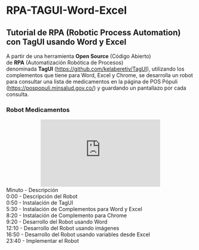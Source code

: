 # RPA-TAGUI-Word-Excel
<h2 style="text-align: left;">Tutorial de RPA (Robotic Process Automation) con TagUI usando Word y Excel</h2><div>A partir de una herramienta&nbsp;<b>Open Source</b>&nbsp;(Código Abierto) de&nbsp;<b>RPA</b>&nbsp;(Automatización Robótica de Procesos) denominada&nbsp;<b>TagUI</b>&nbsp;(<a href="https://github.com/kelaberetiv/TagUI" target="_blank">https://github.com/kelaberetiv/TagUI</a>), utilizando los complementos que tiene para Word, Excel y Chrome, se desarrolla un robot para consultar una lista de medicamentos en la página de POS Pópuli (<a href="https://pospopuli.minsalud.gov.co/" target="_blank">https://pospopuli.minsalud.gov.co/</a>) y guardando un pantallazo por cada consulta.</div><h3 style="text-align: left;">Robot Medicamentos</h3><div><div class="separator" style="clear: both; text-align: center;"><iframe allowfullscreen="" class="YOUTUBE-iframe-video" data-thumbnail-src="https://i.ytimg.com/vi/xSNWez4ANtY/0.jpg" frameborder="0" height="180" src="https://www.youtube.com/embed/xSNWez4ANtY?feature=player_embedded" width="320"></iframe></div><div>Minuto - Descripción</div><div>0:00 - Descripción del Robot</div><div>0:50 - Instalación de TagUI</div><div>5:30 - Instalación de Complementos para Word y Excel</div><div>8:20 - Instalación de Complemento para Chrome</div><div>9:20 - Desarrollo del Robot usando Word</div><div>12:10 - Desarrollo del Robot usando imágenes</div><div>16:50 - Desarrollo del Robot usando variables desde Excel</div><div>23:40 - Implementar el Robot</div>
